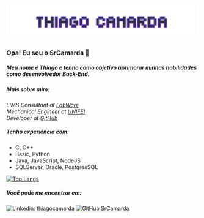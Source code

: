 <h1 align="center">
  <img src="https://raw.githubusercontent.com/srcamarda/srcamarda/master/name.png" alt="Thiago Camarda" />
</h1>

### Opa! Eu sou o SrCamarda 👋 

##### Meu nome é Thiago e tenho como objetivo aprimorar minhas habilidades como desenvolvedor Back-End.
##### Mais sobre mim:

<p>
	<em>
        LIMS Consultant at <a href="https://www.labware.com/">LabWare</a></br>			
	Mechanical Engineer at <a href="https://unifei.edu.br/">UNIFEI</a></br>
	Developer at <a href="https://github.com/srcamarda/">GitHub</a>
	</em>
</p>

##### Tenho experiência com:

- C, C++
- Basic, Python
- Java, JavaScript, NodeJS
- SQLServer, Oracle, PostgresSQL

[![Top Langs](https://github-readme-stats.vercel.app/api/top-langs/?username=srcamarda&layout=compact&locale=pt-br&include_all_commits=true&title_color=9d5fff&bg_color=1a1a20&border_color=9d5fff&text_color=ffffff&icon_color=9d5fff&show_icons=true)](https://github.com/srcamarda/srcamarda)

##### Você pode me encontrar em: 

[![Linkedin: thiagocamarda](https://img.shields.io/badge/-thiagocamarda-blue?style=flat-square&logo=Linkedin&logoColor=white&link=https://www.linkedin.com/in/thiagocamarda/)](https://www.linkedin.com/in/thiagocamarda/)
[![GitHub SrCamarda](https://img.shields.io/github/followers/srcamarda?label=follow&style=social)](https://github.com/srcamarda/)

